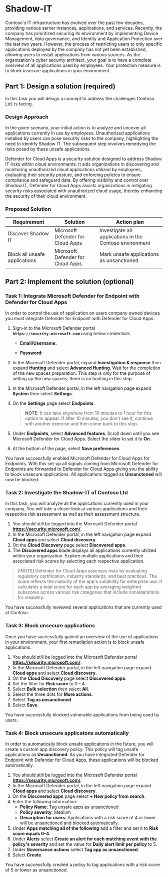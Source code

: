 # Shadow-IT

Contoso's IT infrastructure has evolved over the past few decades, providing various server instances, applications, and services. Recently, the company has prioritized securing its environment by implementing Device Management, data governance, and Identity and Application Protection over the last two years. However, the process of restricting users to only specific applications deployed by the company has not yet been established, allowing users to install applications from various sources. As the organization's cyber security architect, your goal is to have a complete overview of all applications used by employees. Your protection measure is to block insecure applications in your environment. 

## Part 1: Design a solution (required)

In this task you will design a concept to address the challenges Contoso Ltd. is facing.

### Design Approach

In the given scenario, your initial action is to analyze and uncover all applications currently in use by employees. Unauthorized applications installed by users can pose security risks to the company, highlighting the need to identify Shadow IT. The subsequent step involves remedying the risks posed by these unsafe applications.

Defender for Cloud Apps is a security solution designed to address Shadow IT risks within cloud environments. It aids organizations in discovering and monitoring unauthorized cloud applications utilized by employees, evaluating their security posture, and enforcing policies to ensure compliance and safeguard data. By offering visibility and control over Shadow IT, Defender for Cloud Apps assists organizations in mitigating security risks associated with unauthorized cloud usage, thereby enhancing the security of their cloud environment.

### Proposed Solution

|Requirement|Solution|Action plan|
|----|----|----|
|Discover Shadow IT|Microsoft Defender for Cloud Apps|Investigate all applications in the Contoso environment|
|Block all unsafe applications|Microsoft Defender for Cloud Apps|Mark unsafe applications as unsanctioned|

## Part 2: Implement the solution (optional)

### Task 1: Integrate Microsoft Defender for Endpoint with Defender for Cloud Apps

In order to control the use of application on users company owned devices you must integrate Defender for Endpoint with Defender for Cloud Apps.

1. Sign-in to the Microsoft Defender portal **`https://security.microsoft.com`** using below credentials

      - **Email/Username:** <inject key="AzureAdUserEmail"></inject>

      - **Password:** <inject key="AzureAdUserPassword"></inject>

1. In the Microsoft Defender portal, expand **Investigation & response** then expand **Hunting** and select **Advanced Hunting**. Wait for the completion of the new spaces preparation.  This step is only for the purpose of setting up the new spaces, there is no hunting in this step.

1. In the Microsoft Defender portal, in the left navigation page expand **System** then select **Settings**.

1. On the **Settings** page select **Endpoints**. 
    >**NOTE**: It can take anywhere from 10 minutes to 1 hour for this option to appear. If after 10 minutes, you don't see it, continue with another exercise and then come back to this step.

1. Under **Endpoints**, select **Advanced features**. Scroll down until you see Microsoft Defender for Cloud Apps.  Select the slider to set it to **On**.
1. At the bottom of the page, select **Save preferences**.

You have successfully enabled Microsoft Defender for Cloud Apps for Endpoints. With this set-up all signals coming from Microsoft Defender for Endpoints are forwarded to Defender for Cloud Apps giving you the ability to block unsecure applications. All applications tagged as **Unsanctoned** will now be blocked.

### Task 2: Investigate the Shadow-IT of Contoso Ltd

In this task, you will analyze all the applications currently used in your company. You will take a closer look at various applications and their respective risk assessment as well as their assessment structure.

1. You should still be logged into the Microsoft Defender portal **https://security.microsoft.com/**.
1. In the Microsoft Defender portal, in the left navigation page expand **Cloud apps** and select **Cloud discovery**.
1. On the **Cloud Discovery** page select **Discovered apps**.
1. The **Discovered apps** blade displays all applications currently utilized within your organization. Explore multiple applications and their associated risk scores by selecting each respective application.

> [!NOTE] Defender for Cloud Apps assesses risks by evaluating regulatory certification, industry standards, and best practices. The score reflects the maturity of the app's suitability for enterprise use. It calculates a total score for each app by averaging weighted subscores across various risk categories that include considerations for reliability.

You have successfully reviewed several applications that are currently used at Contoso.

### Task 3: Block unsecure applications

Once you have successfully gained an overview of the use of applications in your environment, your first remediation action is to block unsafe applications.

1. You should still be logged into the Microsoft Defender portal **https://security.microsoft.com/**.
1. In the Microsoft Defender portal, in the left navigation page expand **Cloud apps** and select **Cloud discovery**.
1. On the **Cloud Discovery** page select **Discovered apps**.
1. Set the filter for **Risk score** to 0 - 4.
1. Select **Bulk selection** then select **All**.
1. Select the three dots for **More actions**.
1. Select **Tag as unsanctioned**.
1. Select **Save**.

You have successfully blocked vulnerable applications from being used by users.

### Task 4: Block unsecure applicatons automatically

In order to automatically block unsafe applications in the future, you will create a custom app discovery policy. This policy will tag unsafe applications as **Unsanctioned**. As you have integrated Defender for Endpoint with Defender for Cloud Apps, these applications will be blocked automatically.

1. You should still be logged into the Microsoft Defender portal **https://security.microsoft.com/**.
1. In the Microsoft Defender portal, in the left navigation page expand **Cloud apps** and select **Cloud discovery**.
1. On the **Discovered apps** page select **+ New policy from search**.
1. Enter the following information:
    - **Policy Name**: Tag unsafe apps as unsanctioned
    - **Policy severity**: Medium
    - **Description for users**: Applications with a risk score of 4 or lower will be unsanctioned and blocked automatically.
1. Under **Apps matching all of the following** add a filter and set it to **Risk score equals 0-4**.
1. Under **Alerts** select **Create an alert for each matching event with the policy's severity** and set the value for **Daily alert limit per policy** to 5.
1. Under **Governance actions** select **Tag app as unsanctioned**.
1. Select **Create**.

You have successfully created a policy to tag applications with a risk score of 5 or lower as unsanctioned.
